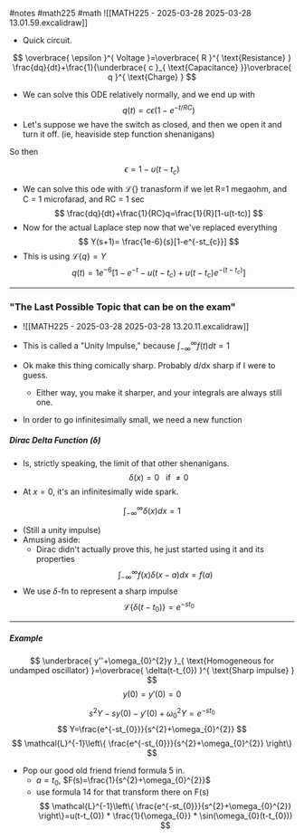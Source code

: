 #notes #math225 #math 
![[MATH225 - 2025-03-28 2025-03-28 13.01.59.excalidraw]]
- Quick circuit.

$$
\overbrace{ \epsilon }^{ Voltage }=\overbrace{ R }^{ \text{Resistance} } \frac{dq}{dt}+\frac{1}{\underbrace{ c }_{ \text{Capacitance} }}\overbrace{ q }^{ \text{Charge} }
$$
- We can solve this ODE relatively normally, and we end up with
$$
q(t)=c\epsilon(1-e^{-t/RC})
$$
- Let's suppose we have the switch as closed, and then we open it and turn it off. (ie, heaviside step function shenanigans)

So then

$$
\epsilon=1-u(t-t_{c})
$$
- We can solve this ode with $\mathcal{L}\{\}$ tranasform if we let R=1 megaohm, and C = 1 microfarad, and RC = 1 sec
$$
\frac{dq}{dt}+\frac{1}{RC}q=\frac{1}{R}[1-u(t-tc)]
$$
- Now for the actual Laplace step now that we've replaced everything
$$
Y(s+1)= \frac{1e-6}{s}[1-e^{-st_{c}}]
$$
- This is using $\mathcal{L}\{q\}=Y$
$$
q(t)=1e^{-6}[1-e^{-t}-u(t-t_{c})+u(t-t_{c})e^{-(t-t_{c})}]
$$
---

### "The Last Possible Topic that can be on the exam"
- ![[MATH225 - 2025-03-28 2025-03-28 13.20.11.excalidraw]]
- This is called a "Unity Impulse," because $\int_{-\infty}^{\infty}f(t)dt=1$
- Ok make this thing comically sharp. Probably d/dx sharp if I were to guess.
	- Either way, you make it sharper, and your integrals are always still one.

- In order to go infinitesimally small, we need a new function
##### Dirac Delta Function ($\delta$)
- Is, strictly speaking, the limit of that other shenanigans.
$$
\delta(x)=0 \ \ \ \text{if} \ \neq 0
$$
- At $x=0$, it's an infinitesimally wide spark.

$$
\int_{-\infty}^{\infty}\delta(x)dx=1
$$
- (Still a unity impulse)
- Amusing aside:
	- Dirac didn't actually prove this, he just started using it and its properties
$$
\int_{-\infty}^{\infty}f(x)\delta(x-a)dx=f(a)
$$
- We use $\delta$-fn to represent a sharp impulse
$$
\mathcal{L}\{\delta(t-t_{0})\}=e^{-st_{0}}
$$
---
##### Example
$$
\underbrace{ y''+\omega_{0}^{2}y }_{ \text{Homogeneous for undamped oscillator} }=\overbrace{ \delta(t-t_{0}) }^{ \text{Sharp impulse} }
$$
$$
y(0)=y'(0)=0
$$

$$
s^{2}Y-sy(0)-y'(0)+\omega_{0}^{2}Y=e^{-st_{0}}
$$
$$
Y=\frac{e^{-st_{0}}}{s^{2}+\omega_{0}^{2}}
$$
$$
\mathcal{L}^{-1}\left\{ \frac{e^{-st_{0}}}{s^{2}+\omega_{0}^{2}} \right\}
$$
- Pop our good old friend friend formula 5 in.
	- $a=t_{0}$, $F(s)=\frac{1}{s^{2}+\omega_{0}^{2}}$
	- use formula 14 for that transform there on F(s)
$$
\mathcal{L}^{-1}\left\{ \frac{e^{-st_{0}}}{s^{2}+\omega_{0}^{2}} \right\}=u(t-t_{0}) * \frac{1}{\omega_{0}} * \sin(\omega_{0}(t-t_{0}))
$$
